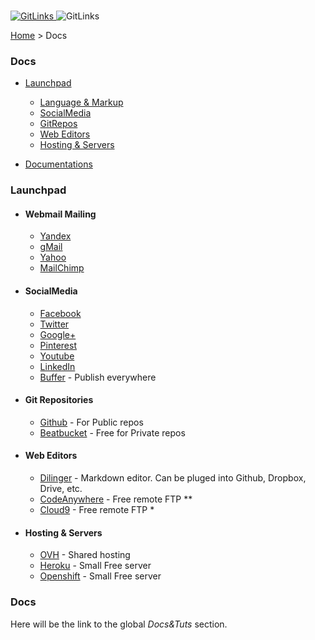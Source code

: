 <p>
    <br>
    <a href="https://github.com/AndreiCurelaru/Git-and-Links">
       <img src="http://infinidad.fr/images/uploads/GL-small.jpg" alt="GitLinks">
    </a>
    <img src="http://infinidad.fr/images/uploads/GL-line.jpg" alt="GitLinks">
    <p>
      <a href="https://github.com/AndreiCurelaru/Git-and-Links">Home</a> > Docs
    </p>
    
</p>

### Docs 


- [Launchpad](#Launchpad)
  - [Language & Markup](#webmail-mailing)
  - [SocialMedia](#socialmedia)
  - [GitRepos](#git-repositories)
  - [Web Editors](#web-editors)
  - [Hosting & Servers](#hosting--servers)
  
- [Documentations](#docs)



### Launchpad

- #### Webmail Mailing

  - [Yandex](https://mail.yandex.com)
  - [gMail](https://mail.google.com)
  - [Yahoo](https://fr-mg42.mail.yahoo.com)
  - [MailChimp](http://mailchimp.com)

- #### SocialMedia

  - [Facebook](https://www.facebook.com/)
  - [Twitter](https://twitter.com/)
  - [Google+](plus.google.com)
  - [Pinterest](https://fr.pinterest.com/)
  - [Youtube](https://www.youtube.com/)
  - [LinkedIn](https://www.linkedin.com)
  - [Buffer](https://buffer.com/) - Publish everywhere

- #### Git Repositories

  - [Github](https://github.com/AndreiCurelaru) - For Public repos
  - [Beatbucket](https://bitbucket.org/Infinidad/) - Free for Private repos

- #### Web Editors
  
  - [Dilinger](http://dillinger.io/) - Markdown editor. Can be pluged into Github, Dropbox, Drive, etc.
  - [CodeAnywhere](https://codeanywhere.com/) - Free remote FTP **
  - [Cloud9](https://c9.io/) - Free remote FTP *

- #### Hosting & Servers
  
  - [OVH](http://ovh.com) - Shared hosting
  - [Heroku](http://heroku.com) - Small Free server
  - [Openshift](http://openshift.com) - Small Free server
  
### Docs

Here will be the link to the global *Docs&Tuts* section.
